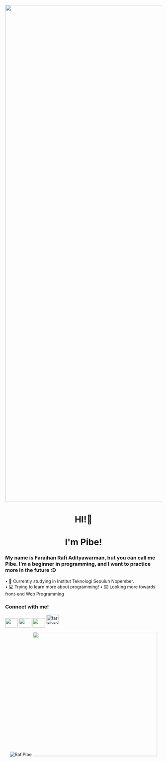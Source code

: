 <p align="center">
    <img width="1600" src="https://media.giphy.com/media/DGgOqWLqd8o6QoeYWN/giphy.gif" alt="Material Bread logo">
</p>

<h1 align = center>HI!👋</h1>
<h1 align = center>I'm Pibe!</h1>
<h3>My name is Faraihan Rafi Adityawarman, but you can call me Pibe. I'm a beginner in programming, and I want to practice more in the future :D</h3>

<p align="left">
• 🏢 Currently studying in Institut Teknologi Sepuluh Nopember.<br>
• 💻 Trying to learn more about programming!
• ⌨️ Looking more towards front-end Web Programming
</p>


<h3 align="left">Connect with me!</h3>
<p align="left">
  <a href="https://www.linkedin.com/in/faraihan-rafi-adityawarman-5975a221b/" target="blank"><img align="center" src="https://raw.githubusercontent.com/rahuldkjain/github-profile-readme-generator/master/src/images/icons/Social/linked-in-alt.svg" alt="" height="30" width="40" /></a>
  <a href="https://www.instagram.com/rafi_pibe/?hl=en" target="blank"><img align="center" src="https://raw.githubusercontent.com/rahuldkjain/github-profile-readme-generator/master/src/images/icons/Social/instagram.svg" alt="" height="30" width="40" /></a>
  <a href="https://www.youtube.com/channel/UCIH99D0LHVladCJLy73VADg" target="blank"><img align="center" src="https://cdn.jsdelivr.net/npm/simple-icons@3.0.1/icons/youtube.svg" alt="" height="30" width="40" /></a>
  <a href="https://www.hackerrank.com/faraihanrafia" target="blank"><img src="https://raw.githubusercontent.com/rahuldkjain/github-profile-readme-generator/master/src/images/icons/Social/hackerrank.svg" alt="faraihanrafia" height="30" width="40" /></a>

</p>

<p align="center">
  <img src="https://github-readme-stats.vercel.app/api/top-langs?username=RafiPibe&theme=tokyonight&show_icons=true&locale=en&layout=compact" alt="RafiPibe"/> 
  <img width="400"src="https://github-readme-stats.vercel.app/api?username=RafiPibe&theme=tokyonight"/>
</p>
  <p></p>
